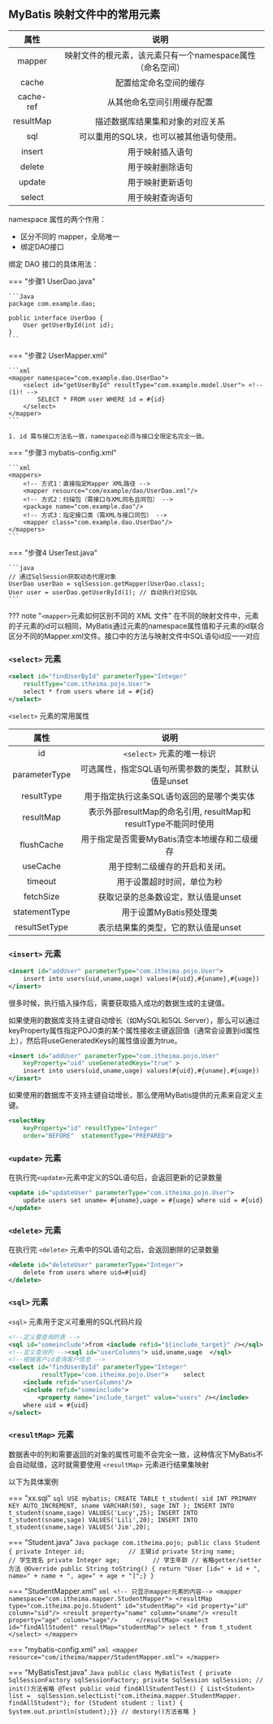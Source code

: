 ## MyBatis 映射文件中的常用元素

|属性|说明|
|:-:|:-:|
|mapper|映射文件的根元素，该元素只有一个namespace属性（命名空间）|
|cache|配置给定命名空间的缓存|
|cache-ref|从其他命名空间引用缓存配置|
|resultMap|描述数据库结果集和对象的对应关系|
|sql|可以重用的SQL块，也可以被其他语句使用。|
|insert|用于映射插入语句|
|delete|用于映射删除语句|
|update|用于映射更新语句|
|select|用于映射查询语句|

namespace 属性的两个作用：

- 区分不同的 mapper，全局唯一
- 绑定DAO接口

绑定 DAO 接口的具体用法：

=== "步骤1 UserDao.java"

    ```Java
    package com.example.dao;

    public interface UserDao {
        User getUserById(int id);
    }
    ```

=== "步骤2 UserMapper.xml"

    ```xml 
    <mapper namespace="com.example.dao.UserDao">
        <select id="getUserById" resultType="com.example.model.User"> <!-- (1)! -->
            SELECT * FROM user WHERE id = #{id}
        </select>
    </mapper>
    ```

    1. id 需与接口方法名一致，namespace必须与接口全限定名完全一致。

=== "步骤3 mybatis-config.xml"

    ```xml
    <mappers>
        <!-- 方式1：直接指定Mapper XML路径 -->
        <mapper resource="com/example/dao/UserDao.xml"/>
        <!-- 方式2：扫描包（需接口与XML同名且同包） -->
        <package name="com.example.dao"/>
        <!-- 方式3：指定接口类（需XML与接口同包） -->
        <mapper class="com.example.dao.UserDao"/>
    </mappers>
    ```

=== "步骤4 UserTest.java"

    ```java
    // 通过SqlSession获取动态代理对象
    UserDao userDao = sqlSession.getMapper(UserDao.class);
    User user = userDao.getUserById(1); // 自动执行对应SQL
    ```

??? note "`<mapper>`元素如何区别不同的 XML 文件"
    在不同的映射文件中，<mapper>元素的子元素的id可以相同，MyBatis通过<mapper>元素的namespace属性值和子元素的id联合区分不同的Mapper.xml文件。接口中的方法与映射文件中SQL语句id应一一对应

### `<select>` 元素

```xml title="查询"
<select id="findUserById" parameterType="Integer"
    resultType="com.itheima.pojo.User">
    select * from users where id = #{id}
</select>
```

`<select>` 元素的常用属性

|属性|说明|
|:-:|:-:|
|id|`<select>` 元素的唯一标识|
|parameterType|可选属性，指定SQL语句所需参数的类型，其默认值是unset|
|resultType|用于指定执行这条SQL语句返回的是哪个类实体|
|resultMap|表示外部resultMap的命名引用, resultMap和resultType不能同时使用|
|flushCache|用于指定是否需要MyBatis清空本地缓存和二级缓存|
|useCache|用于控制二级缓存的开启和关闭。|
|timeout|用于设置超时时间，单位为秒|
|fetchSize|获取记录的总条数设定，默认值是unset|
|statementType|用于设置MyBatis预处理类|
|resultSetType|表示结果集的类型，它的默认值是unset|

### `<insert>` 元素

```xml title="插入操作"
<insert id="addUser" parameterType="com.itheima.pojo.User">
    insert into users(uid,uname,uage) values(#{uid},#{uname},#{uage})
</insert>
```

很多时候，执行插入操作后，需要获取插入成功的数据生成的主键值。

如果使用的数据库支持主键自动增长（如MySQL和SQL Server），那么可以通过keyProperty属性指定POJO类的某个属性接收主键返回值（通常会设置到id属性上），然后将useGeneratedKeys的属性值设置为true。

```xml title="示例代码"
<insert id="addUser" parameterType="com.itheima.pojo.User"
    keyProperty="uid" useGeneratedKeys="true" >
    insert into users(uid,uname,uage) values(#{uid},#{uname},#{uage})
</insert>
```

如果使用的数据库不支持主键自动增长，那么使用MyBatis提供的<selectKey>元素来自定义主键。

```xml title="示例代码"
<selectKey
    keyProperty="id" resultType="Integer"
    order="BEFORE"	statementType="PREPARED">
```

### `<update>` 元素

在执行完`<update>`元素中定义的SQL语句后，会返回更新的记录数量

```xml title="更新操作"
<update id="updateUser" parameterType="com.itheima.pojo.User">
    update users set uname= #{uname},uage = #{uage} where uid = #{uid}	
</update>
```

### `<delete>` 元素

在执行完 `<delete>` 元素中的SQL语句之后，会返回删除的记录数量

```xml title="删除操作"
<delete id="deleteUser" parameterType="Integer">
    delete from users where uid=#{uid}
</delete>
```

### `<sql>` 元素

`<sql>` 元素用于定义可重用的SQL代码片段

```xml title="根据客户id查询客户信息的SQL片段 "
<!--定义要查询的表 -->
<sql id="someinclude">from <include refid="${include_target}" /></sql>
<!--定义查询列 --><sql id="userColumns">	uid,uname,uage 	</sql>
<!--根据客户id查询客户信息 -->
<select id="findUserById" parameterType="Integer" 
         resultType="com.itheima.pojo.User">	select 
    <include refid="userColumns"/>
    <include refid="someinclude">
        <property name="include_target" value="users" /></include>
    where uid = #{uid}
</select> 
```

### `<resultMap>` 元素

数据表中的列和需要返回的对象的属性可能不会完全一致，这种情况下MyBatis不会自动赋值，这时就需要使用 `<resultMap>` 元素进行结果集映射

以下为具体案例

=== "xx.sql"
    ```sql
    USE mybatis;
    CREATE TABLE t_student(
    sid INT PRIMARY KEY AUTO_INCREMENT,
    sname VARCHAR(50),
    sage INT
    );
    INSERT INTO t_student(sname,sage) VALUES('Lucy',25);
    INSERT INTO t_student(sname,sage) VALUES('Lili',20);
    INSERT INTO t_student(sname,sage) VALUES('Jim',20);
    ```

=== "Student.java"
    ```Java
    package com.itheima.pojo;
    public class Student {
        private Integer id;            // 主键id
        private String name;        // 学生姓名
        private Integer age;         // 学生年龄
        // 省略getter/setter方法
        @Override
        public String toString() {
    return "User [id=" + id + ", name=" + name + ", age=" + age + "]";}
    }
    ```

=== "StudentMapper.xml"
    ```xml
    <!-- 只显示mapper元素的内容-->
    <mapper namespace="com.itheima.mapper.StudentMapper">
        <resultMap type="com.itheima.pojo.Student" id="studentMap">
            <id property="id" column="sid"/>
            <result property="name" column="sname"/>
            <result property="age" column="sage"/>    
        </resultMap>
        <select id="findAllStudent" resultMap="studentMap">
        select * from t_student
        </select>
    </mapper>
    ```

=== "mybatis-config.xml"
    ```xml
    <mapper resource="com/itheima/mapper/StudentMapper.xml">
    </mapper>
    ```

=== "MyBatisTest.java"
    ```Java
    public class MyBatisTest {
        private SqlSessionFactory sqlSessionFactory;
        private SqlSession sqlSession;
        // init()方法省略
        @Test
        public void findAllStudentTest() {
            List<Student> list = 
            sqlSession.selectList("com.itheima.mapper.StudentMapper.
        findAllStudent");
            for (Student student : list) {	System.out.println(student);}}
        // destory()方法省略
    }
    ```

